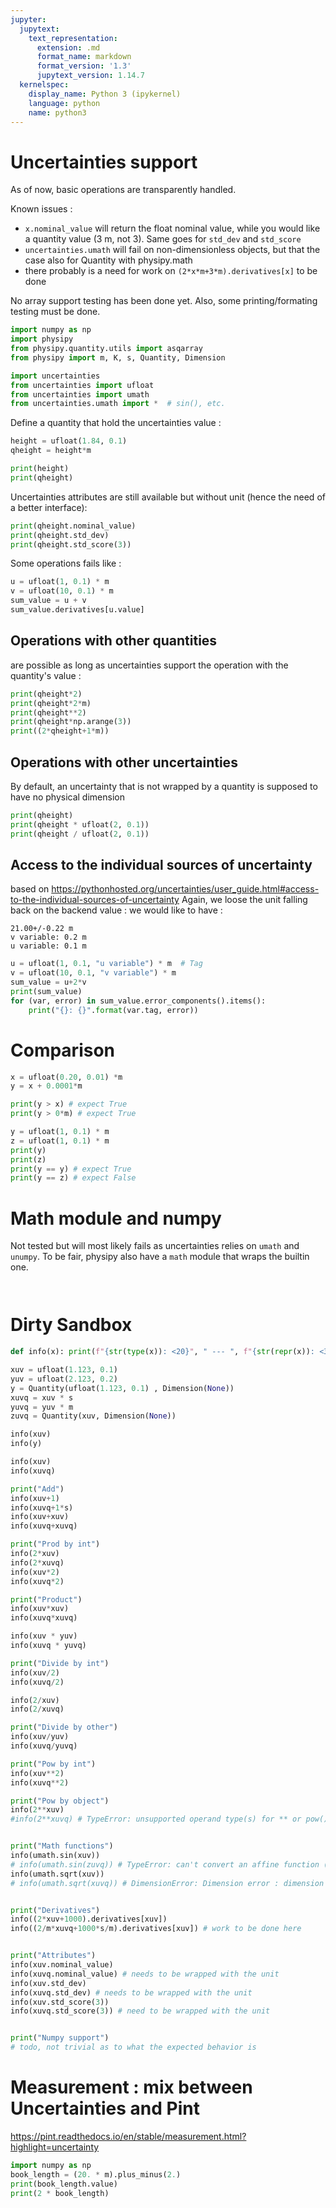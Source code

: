 ```yaml
---
jupyter:
  jupytext:
    text_representation:
      extension: .md
      format_name: markdown
      format_version: '1.3'
      jupytext_version: 1.14.7
  kernelspec:
    display_name: Python 3 (ipykernel)
    language: python
    name: python3
---
```


# Uncertainties support
As of now, basic operations are transparently handled.

Known issues : 
 - `x.nominal_value` will return the float nominal value, while you would like a quantity value (3 m, not 3). Same goes for `std_dev` and `std_score`
 - `uncertainties.umath` will fail on non-dimensionless objects, but that the case also for Quantity with physipy.math
 - there probably is a need for work on `(2*x*m+3*m).derivatives[x]` to be done
 
No array support testing has been done yet.
Also, some printing/formating testing must be done.

```python
import numpy as np
import physipy
from physipy.quantity.utils import asqarray
from physipy import m, K, s, Quantity, Dimension
```

```python
import uncertainties
from uncertainties import ufloat
from uncertainties import umath
from uncertainties.umath import *  # sin(), etc.
```

Define a quantity that hold the uncertainties value : 

```python
height = ufloat(1.84, 0.1) 
qheight = height*m

print(height)
print(qheight)
```

Uncertainties attributes are still available but without unit (hence the need of a better interface):

```python
print(qheight.nominal_value)
print(qheight.std_dev)
print(qheight.std_score(3))
```

Some operations fails like : 

```python
u = ufloat(1, 0.1) * m
v = ufloat(10, 0.1) * m
sum_value = u + v
sum_value.derivatives[u.value]
```

## Operations with other quantities 
are possible as long as uncertainties support the operation with the quantity's value : 

```python
print(qheight*2)
print(qheight*2*m)
print(qheight**2)
print(qheight*np.arange(3))
print((2*qheight+1*m))
```

## Operations with other uncertainties


By default, an uncertainty that is not wrapped by a quantity is supposed to have no physical dimension

```python
print(qheight)
print(qheight * ufloat(2, 0.1))
print(qheight / ufloat(2, 0.1))

```

## Access to the individual sources of uncertainty
based on https://pythonhosted.org/uncertainties/user_guide.html#access-to-the-individual-sources-of-uncertainty
Again, we loose the unit falling back on the backend value : we would like to have : 
```
21.00+/-0.22 m
v variable: 0.2 m
u variable: 0.1 m
```

```python
u = ufloat(1, 0.1, "u variable") * m  # Tag
v = ufloat(10, 0.1, "v variable") * m
sum_value = u+2*v
print(sum_value)
for (var, error) in sum_value.error_components().items():
    print("{}: {}".format(var.tag, error))
```

# Comparison

```python
x = ufloat(0.20, 0.01) *m
y = x + 0.0001*m

print(y > x) # expect True
print(y > 0*m) # expect True

y = ufloat(1, 0.1) * m
z = ufloat(1, 0.1) * m
print(y)
print(z)
print(y == y) # expect True
print(y == z) # expect False
```

# Math module and numpy
Not tested but will most likely fails as uncertainties relies on `umath` and `unumpy`. To be fair, physipy also have a `math` module that wraps the builtin one.

```python

```

```python

```

# Dirty Sandbox

```python
def info(x): print(f"{str(type(x)): <20}", " --- ", f"{str(repr(x)): <30}"+" --- "+f"{str(x): <10}")

xuv = ufloat(1.123, 0.1) 
yuv = ufloat(2.123, 0.2)
y = Quantity(ufloat(1.123, 0.1) , Dimension(None))
xuvq = xuv * s
yuvq = yuv * m
zuvq = Quantity(xuv, Dimension(None))

info(xuv)
info(y)
```

```python
info(xuv)
info(xuvq)

print("Add")
info(xuv+1)
info(xuvq+1*s)
info(xuv+xuv)
info(xuvq+xuvq)

print("Prod by int")
info(2*xuv)
info(2*xuvq)
info(xuv*2)
info(xuvq*2)

print("Product")
info(xuv*xuv)
info(xuvq*xuvq)

info(xuv * yuv)
info(xuvq * yuvq)

print("Divide by int")
info(xuv/2)
info(xuvq/2)

info(2/xuv)
info(2/xuvq)

print("Divide by other")
info(xuv/yuv)
info(xuvq/yuvq)

print("Pow by int")
info(xuv**2)
info(xuvq**2)

print("Pow by object")
info(2**xuv)
#info(2**xuvq) # TypeError: unsupported operand type(s) for ** or pow(): 'int' and 'Quantity'


print("Math functions")
info(umath.sin(xuv))
# info(umath.sin(zuvq)) # TypeError: can't convert an affine function (<class 'uncertainties.core.Variable'>) to float; use x.nominal_value
info(umath.sqrt(xuv))
# info(umath.sqrt(xuvq)) # DimensionError: Dimension error : dimension is T but should be no-dimension


print("Derivatives")
info((2*xuv+1000).derivatives[xuv])
info((2/m*xuvq+1000*s/m).derivatives[xuv]) # work to be done here


print("Attributes")
info(xuv.nominal_value)
info(xuvq.nominal_value) # needs to be wrapped with the unit
info(xuv.std_dev)
info(xuvq.std_dev) # needs to be wrapped with the unit
info(xuv.std_score(3))
info(xuvq.std_score(3)) # need to be wrapped with the unit


print("Numpy support")
# todo, not trivial as to what the expected behavior is
```

# Measurement : mix between Uncertainties and Pint
https://pint.readthedocs.io/en/stable/measurement.html?highlight=uncertainty

```python
import numpy as np
book_length = (20. * m).plus_minus(2.)
print(book_length.value)
print(2 * book_length)
```


```python

```
